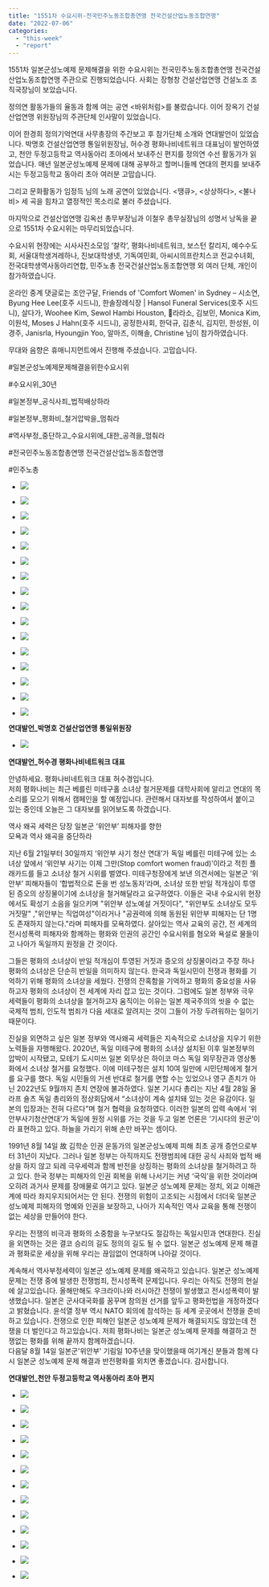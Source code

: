 ```yaml
---
title: "1551차 수요시위-전국민주노동조합총연맹 전국건설산업노동조합연맹"
date: "2022-07-06"
categories: 
  - "this-week"
  - "report"
---
```


1551차 일본군성노예제 문제해결을 위한 수요시위는 전국민주노동조합총연맹 전국건설산업노동조합연맹 주관으로 진행되었습니다. 사회는 장형창 건설산업연맹 건설노조 조직국장님이 보았습니다.

정의연 활동가들의 율동과 함께 여는 공연 <바위처럼>를 불렀습니다. 이어 장옥기 건설산업연맹 위원장님의 주관단체 인사말이 있었습니다.

이어 한경희 정의기억연대 사무총장의 주간보고 후 참가단체 소개와 연대발언이 있었습니다. 박명호 건설산업연맹 통일위원장님, 허수경 평화나비네트워크 대표님이 발언하였고, 천안 두정고등학교 역사동아리 초아에서 보내주신 편지를 정의연 수선 활동가가 읽었습니다. 매년 일본군성노예제 문제에 대해 공부하고 할머니들께 연대의 편지를 보내주시는 두정고등학교 동아리 초아 여러분 고맙습니다.

그리고 문화활동가 임정득 님의 노래 공연이 있었습니다. <땡큐>, <상상하다>, <불나비> 세 곡을 힘차고 열정적인 목소리로 불러 주셨습니다.

마지막으로 건설산업연맹 김옥선 총무부장님과 이철우 총무실장님의 성명서 낭독을 끝으로 1551차 수요시위는 마무리되었습니다.

수요시위 현장에는 시사사진소모임 ‘찰칵’, 평화나비네트워크, 보스턴 칼리지, 예수수도회, 서울대학생겨레하나, 진보대학생넷, 기독여민회, 아씨시의프란치스코 전교수녀회, 전국대학생역사동아리연합, 민주노총 전국건설산업노동조합연맹 외 여러 단체, 개인이 참가하였습니다.

온라인 중계 댓글로는 조안구달, Friends of 'Comfort Women' in Sydney – 시소연, Byung Hee Lee(호주 시드니), 한솔장례식장 | Hansol Funeral Services(호주 시드니), 살다가, Woohee Kim, Sewol Hambi Houston, 🎀라라소, 김보민, Monica Kim, 이원석, Moses J Hahn(호주 시드니), 공정한사회, 한덕규, 김춘식, 김지민, 한성원, 이경주, Janisrla, Hyoungjin Yoo, 알마즈, 이해솔, Christine 님이 참가하였습니다.

무대와 음향은 휴매니지먼트에서 진행해 주셨습니다. 고맙습니다.

#일본군성노예제문제해결을위한수요시위

#수요시위\_30년

#일본정부\_공식사죄\_법적배상하라

#일본정부\_평화비\_철거압박을\_멈춰라

#역사부정\_중단하고\_수요시위에\_대한\_공격을\_멈춰라

#전국민주노동조합총연맹 전국건설산업노동조합연맹

#민주노총

- ![](https://womenandwar.net/kr/wp-content/uploads/2022/07/크기변환IMG_9374.jpg)
    
- ![](https://womenandwar.net/kr/wp-content/uploads/2022/07/크기변환IMG_9378.jpg)
    
- ![](https://womenandwar.net/kr/wp-content/uploads/2022/07/크기변환IMG_9385.jpg)
    
- ![](https://womenandwar.net/kr/wp-content/uploads/2022/07/크기변환IMG_9387.jpg)
    
- ![](https://womenandwar.net/kr/wp-content/uploads/2022/07/크기변환IMG_9393.jpg)
    
- ![](https://womenandwar.net/kr/wp-content/uploads/2022/07/크기변환IMG_9398.jpg)
    
- ![](https://womenandwar.net/kr/wp-content/uploads/2022/07/크기변환IMG_9407.jpg)
    
- ![](https://womenandwar.net/kr/wp-content/uploads/2022/07/크기변환IMG_9411.jpg)
    
- ![](https://womenandwar.net/kr/wp-content/uploads/2022/07/크기변환IMG_9426.jpg)
    
- ![](https://womenandwar.net/kr/wp-content/uploads/2022/07/크기변환IMG_9436.jpg)
    
- ![](https://womenandwar.net/kr/wp-content/uploads/2022/07/크기변환IMG_9463.jpg)
    
- ![](https://womenandwar.net/kr/wp-content/uploads/2022/07/크기변환IMG_9480.jpg)
    
- ![](https://womenandwar.net/kr/wp-content/uploads/2022/07/크기변환IMG_9487.jpg)
    
- ![](https://womenandwar.net/kr/wp-content/uploads/2022/07/크기변환IMG_9508.jpg)
    
- ![](https://womenandwar.net/kr/wp-content/uploads/2022/07/크기변환IMG_9539.jpg)
    
- ![](https://womenandwar.net/kr/wp-content/uploads/2022/07/크기변환IMG_9616.jpg)
    

**연대발언\_박명호 건설산업연맹 통일위원장**

- ![](https://womenandwar.net/kr/wp-content/uploads/2022/07/연대발언_박명호-건설산업연맹-통일위원장-724x1024.jpg)
    

**연대발언\_허수경 평화나비네트워크 대표**

안녕하세요. 평화나비네트워크 대표 허수경입니다.  
저희 평화나비는 최근 베를린 미테구홀 소녀상 철거문제를 대학사회에 알리고 연대의 목소리를 모으기 위해서 캠페인을 할 예정입니다. 관련해서 대자보를 작성하여서 붙이고 있는 중인데 오늘은 그 대자보를 읽어보도록 하겠습니다.

역사 왜곡 세력은 당장 일본군 ‘위안부’ 피해자를 향한  
모욕과 역사 왜곡을 중단하라

지난 6월 21일부터 30일까지 ‘위안부 사기 청산 연대’가 독일 베를린 미테구에 있는 소녀상 앞에서 ‘위안부 사기는 이제 그만(Stop comfort women fraud)’이라고 적힌 플래카드를 들고 소녀상 철거 시위를 벌였다. 미테구청장에게 보낸 의견서에는 일본군 ‘위안부’ 피해자들이 ‘합법적으로 돈을 번 성노동자’라며, 소녀상 또한 반일 적개심이 투영된 증오의 상징물이기에 소녀상을 철거해달라고 요구하였다. 이들은 국내 수요시위 현장에서도 확성기 소음을 일으키며 "위안부 성노예설 거짓이다", "위안부도 소녀상도 모두 거짓말" ,"위안부는 직업여성"이라거나 "공권력에 의해 동원된 위안부 피해자는 단 1명도 존재하지 않는다."라며 피해자를 모욕하였다. 살아있는 역사 교육의 공간, 전 세계의 전시성폭력 피해자와 함께하는 평화와 인권의 공간인 수요시위를 혐오와 욕설로 물들이고 나아가 독일까지 원정을 간 것이다.

그들은 평화의 소녀상이 반일 적개심이 투영된 거짓과 증오의 상징물이라고 주장 하나 평화의 소녀상은 단순히 반일을 의미하지 않는다. 한국과 독일시민이 전쟁과 평화를 기억하기 위해 평화의 소녀상을 세웠다. 전쟁의 잔혹함을 기억하고 평화의 중요성을 사유하고자 평화의 소녀상이 전 세계에 자리 잡고 있는 것이다. 그럼에도 일본 정부와 극우 세력들이 평화의 소녀상을 철거하고자 움직이는 이유는 일본 제국주의의 씻을 수 없는 국제적 범죄, 인도적 범죄가 다음 세대로 알려지는 것이 그들이 가장 두려워하는 일이기 때문이다.

진실을 외면하고 싶은 일본 정부와 역사왜곡 세력들은 지속적으로 소녀상을 지우기 위한 노력들을 자행해왔다. 2020년, 독일 미테구에 평화의 소녀상 설치된 이후 일본정부의 압박이 시작됐고, 모테기 도시미쓰 일본 외무상은 하이코 마스 독일 외무장관과 영상통화에서 소녀상 철거를 요청했다. 이에 미테구청은 설치 10여 일만에 시민단체에게 철거를 요구를 했다. 독일 시민들의 거센 반대로 철거를 면할 수는 있었으나 영구 존치가 아닌 2022년도 9월까지 존치 연장에 불과하였다. 일본 기시다 총리는 지난 4월 28일 올라프 숄츠 독일 총리와의 정상회담에서 “소녀상이 계속 설치돼 있는 것은 유감이다. 일본의 입장과는 전혀 다르다”며 철거 협력을 요청하였다. 이러한 일본의 압력 속에서 ‘위안부사기청산연대’가 독일에 원정 시위를 가는 것을 두고 일본 언론은 ‘기시다의 원군’이라 표현하고 있다. 하늘을 가리기 위해 손만 바꾸는 셈이다.

1991년 8월 14일 故 김학순 인권 운동가의 일본군성노예제 피해 최초 공개 증언으로부터 31년이 지났다. 그러나 일본 정부는 아직까지도 전쟁범죄에 대한 공식 사죄와 법적 배상을 하지 않고 되레 극우세력과 함께 반전을 상징하는 평화의 소녀상을 철거하려고 하고 있다. 한국 정부는 피해자의 인권 회복을 위해 나서기는 커녕 ‘국익’을 위한 것이라며 오히려 과거사 문제를 장애물로 여기고 있다. 일본군 성노예제 문제는 정치, 외교 이해관계에 따라 좌지우지되어서는 안 된다. 전쟁의 위험이 고조되는 시점에서 더더욱 일본군 성노예제 피해자의 명예와 인권을 보장하고, 나아가 지속적인 역사 교육을 통해 전쟁이 없는 세상을 만들어야 한다.

우리는 전쟁의 비극과 평화의 소중함을 누구보다도 절감하는 독일시민과 연대한다. 진실을 외면하는 것은 결코 승리의 길도 정의의 길도 될 수 없다. 일본군 성노예제 문제 해결과 평화로운 세상을 위해 우리는 끊임없이 연대하며 나아갈 것이다.

계속해서 역사부정세력이 일본군 성노예제 문제를 왜곡하고 있습니다. 일본군 성노예제 문제는 전쟁 중에 발생한 전쟁범죄, 전시성폭력 문제입니다. 우리는 아직도 전쟁의 현실에 살고있습니다. 올해만해도 우크라이나와 러시아간 전쟁이 발생했고 전시성폭력이 발생했습니다. 일본은 군사대국화를 꿈꾸며 참의원 선거를 앞두고 평화헌법을 개정하겠다고 밝혔습니다. 윤석열 정부 역시 NATO 회의에 참석하는 등 세계 곳곳에서 전쟁을 준비하고 있습니다. 전쟁으로 인한 피해인 일본군 성노예제 문제가 해결되지도 않았는데 전쟁을 더 벌인다고 하고있습니다. 저희 평화나비는 일본군 성노예제 문제를 해결하고 전쟁없는 평화를 위해 끝까지 함께하겠습니다.  
다음달 8월 14일 일본군'위안부' 기림일 10주년을 맞이했을때 여기계신 분들과 함께 다시 일본군 성노예제 문제 해결과 반전평화를 외치면 좋겠습니다. 감사합니다.

**연대발언\_천안 두정고등학교 역사동아리 초아 편지**

- ![](https://womenandwar.net/kr/wp-content/uploads/2022/07/Swomenandwa22062715170_0001-722x1024.jpg)
    
- ![](https://womenandwar.net/kr/wp-content/uploads/2022/07/Swomenandwa22062715170_0002-722x1024.jpg)
    
- ![](https://womenandwar.net/kr/wp-content/uploads/2022/07/Swomenandwa22062715170_0003-722x1024.jpg)
    
- ![](https://womenandwar.net/kr/wp-content/uploads/2022/07/Swomenandwa22070616560_0002-722x1024.jpg)
    
- ![](https://womenandwar.net/kr/wp-content/uploads/2022/07/Swomenandwa22070616560_0003-722x1024.jpg)
    
- ![](https://womenandwar.net/kr/wp-content/uploads/2022/07/Swomenandwa22070616560_0004-722x1024.jpg)
    
- ![](https://womenandwar.net/kr/wp-content/uploads/2022/07/Swomenandwa22070616560_0005-722x1024.jpg)
    
- ![](https://womenandwar.net/kr/wp-content/uploads/2022/07/Swomenandwa22070616560_0006-722x1024.jpg)
    
- ![](https://womenandwar.net/kr/wp-content/uploads/2022/07/Swomenandwa22070616560_0007-722x1024.jpg)
    
- ![](https://womenandwar.net/kr/wp-content/uploads/2022/07/Swomenandwa22070616560_0008-722x1024.jpg)
    
- ![](https://womenandwar.net/kr/wp-content/uploads/2022/07/Swomenandwa22070616560_0009-722x1024.jpg)
    
- ![](https://womenandwar.net/kr/wp-content/uploads/2022/07/Swomenandwa22070616560_0010-722x1024.jpg)
    
- ![](https://womenandwar.net/kr/wp-content/uploads/2022/07/Swomenandwa22070616560_0011-722x1024.jpg)
